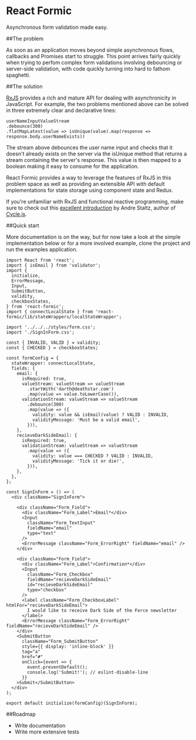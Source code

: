 # React Formic
Asynchronous form validation made easy.

##The problem

As soon as an application moves beyond simple asynchronous flows, callbacks and Promises start to struggle. This point arrives fairly quickly when trying to perfom complex form validations involving debouncing or server-side validation, with code quickly turning into hard to fathom spaghetti.

##The solution

[RxJS](https://github.com/Reactive-Extensions/RxJS) provides a rich and mature API for dealing with asynchronicity in JavaScript. For example, the two problems mentioned above can be solved in three extremely clear and declarative lines:

```
userNameInputValueStream
.debounce(300)
.flatMapLatest(value => isUnique(value).map(response => response.body.userNameExists))
```

The stream above debounces the user name input and checks that it doesn't already exists on the server via the isUnique method that returns a stream containing the server's response. This value is then mapped to a boolean making it easy to consume for the application.

React Formic provides a way to leverage the features of RxJS in this problem space as well as providing an extensible API with default implementations for state storage using component state and Redux.

If you're unfamiliar with RxJS and functional reactive programming, make sure to check out this [excellent introduction](https://gist.github.com/staltz/868e7e9bc2a7b8c1f754) by Andre Staltz, author of [Cycle.js](http://cycle.js.org/).

##Quick start

More documentation is on the way, but for now take a look at the simple implementation below or for a more involved example, clone the project and run the examples application.

```
import React from 'react';
import { isEmail } from 'validator';
import {
  initialize,
  ErrorMessage,
  Input,
  SubmitButton,
  validity,
  checkboxStates,
} from 'react-formic';
import { connectLocalState } from 'react-formic/lib/stateWrappers/localStateWrapper';

import '../../../styles/form.css';
import './SignInForm.css';

const { INVALID, VALID } = validity;
const { CHECKED } = checkboxStates;

const formConfig = {
  stateWrapper: connectLocalState,
  fields: {
    email: {
      isRequired: true,
      valueStream: valueStream => valueStream
        .startWith('darth@deathstar.com')
        .map(value => value.toLowerCase()),
      validationStream: valueStream => valueStream
        .debounce(300)
        .map(value => ({
          validity: value && isEmail(value) ? VALID : INVALID,
          validityMessage: 'Must be a valid email',
        })),
    },
    recieveDarkSideEmail: {
      isRequired: true,
      validationStream: valueStream => valueStream
        .map(value => ({
          validity: value === CHECKED ? VALID : INVALID,
          validityMessage: 'Tick it or die!',
        })),
    },
  },
};

const SignInForm = () => (
  <div className="SignInForm">

    <div className="Form_Field">
      <div className="Form_Label">Email*</div>
      <Input
        className="Form_TextInput"
        fieldName="email"
        type="text"
      />
      <ErrorMessage className="Form_ErrorRight" fieldName="email" />
    </div>

    <div className="Form_Field">
      <div className="Form_Label">Confirmation*</div>
      <Input
        className="Form_Checkbox"
        fieldName="recieveDarkSideEmail"
        id="recieveDarkSideEmail"
        type="checkbox"
      />
      <label className="Form_CheckboxLabel" htmlFor="recieveDarkSideEmail">
        I would like to receive Dark Side of the Force newsletter
      </label>
      <ErrorMessage className="Form_ErrorRight" fieldName="recieveDarkSideEmail" />
    </div>
    <SubmitButton
      className="Form_SubmitButton"
      style={{ display: 'inline-block' }}
      tag="a"
      href="#"
      onClick={event => {
        event.preventDefault();
        console.log('Submit!'); // eslint-disable-line
      }}
    >Submit</SubmitButton>
  </div>
);

export default initialize(formConfig)(SignInForm);

```

##Roadmap
* Write documentation
* Write more extensive tests
